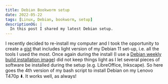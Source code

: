 ```yaml
---
title: Debian Bookworm setup
date: 2022-05-22
tags: [Linux, Debian, bookworm, setup]
descriptionOG: |
  In this post I shared my latest Debian setup.
---
```


I recently decided to re-install my computer and I took the opportunity to
create a [gist](https://gist.github.com/) that includes light version of my
Debian 11 set-up, i.e. all the tools I used the most. Once again during the
install (I use a [Debian weekly build installation
image](https://cdimage.debian.org/cdimage/weekly-builds/)) did not keep things
light as I let several pieces of software be installed during the setup (e.g.
LibreOffice, Inkscape). So here goes the 4th version of my bash script to
install Debian on my Lenovo T470p :arrow_down:. It works well, as always!

<br>

<script src="https://gist.github.com/KevCaz/8c4074549d460c3f4cab168b3f6c63ab/7de12d7045532a53a58d2f124e83485d409654c5.js"></script>
